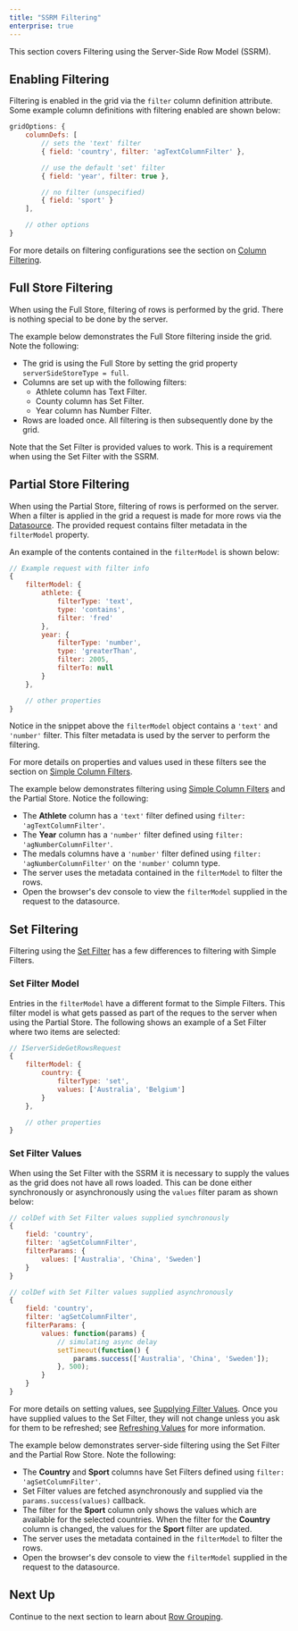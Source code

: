 ```yaml
---
title: "SSRM Filtering"
enterprise: true
---
```


This section covers Filtering using the Server-Side Row Model (SSRM).

## Enabling Filtering

Filtering is enabled in the grid via the `filter` column definition attribute. Some example column definitions with filtering enabled are shown below:


```js
gridOptions: {
    columnDefs: [
        // sets the 'text' filter
        { field: 'country', filter: 'agTextColumnFilter' },

        // use the default 'set' filter
        { field: 'year', filter: true },

        // no filter (unspecified)
        { field: 'sport' }
    ],

    // other options
}
```

For more details on filtering configurations see the section on [Column Filtering](../filtering/).


## Full Store Filtering

When using the Full Store, filtering of rows is performed by the grid. There is nothing special to be done by the server.

The example below demonstrates the Full Store filtering inside the grid. Note the following:

- The grid is using the Full Store by setting the grid property `serverSideStoreType = full`.
- Columns are set up with the following filters:
    - Athlete column has Text Filter.
    - County column has Set Filter.
    - Year column has Number Filter.
- Rows are loaded once. All filtering is then subsequently done by the grid.

<grid-example title='Full Store Filtering' name='full' type='generated' options='{ "enterprise": true, "modules": ["serverside"] }'></grid-example>

Note that the Set Filter is provided values to work. This is a requirement when using the Set Filter with the SSRM.


## Partial Store Filtering

When using the Partial Store, filtering of rows is performed on the server. When a filter is applied in the grid
a request is made for more rows via the [Datasource](../server-side-model-datasource/). The provided request 
contains filter metadata in the `filterModel` property.

An example of the contents contained in the `filterModel` is shown below:

```js
// Example request with filter info
{
    filterModel: {
        athlete: {
            filterType: 'text',
            type: 'contains',
            filter: 'fred'
        },
        year: {
            filterType: 'number',
            type: 'greaterThan',
            filter: 2005,
            filterTo: null
        }
    },

    // other properties
}
```

Notice in the snippet above the `filterModel` object contains a `'text'` and `'number'` filter. This filter metadata 
is used by the server to perform the filtering.

For more details on properties and values used in these filters see the section on
[Simple Column Filters](../filter-provided-simple/).

The example below demonstrates filtering using [Simple Column Filters](../filter-provided-simple/) and the 
Partial Store. Notice the following:

- The **Athlete** column has a `'text'` filter defined using `filter: 'agTextColumnFilter'`.
- The **Year** column has a `'number'` filter defined using `filter: 'agNumberColumnFilter'`.
- The medals columns have a `'number'` filter defined using `filter: 'agNumberColumnFilter'` on the `'number'` column type.
- The server uses the metadata contained in the `filterModel` to filter the rows.
- Open the browser's dev console to view the `filterModel` supplied in the request to the datasource.

<grid-example title='Partial Simple' name='partial-simple' type='generated' options='{ "enterprise": true, "extras": ["alasql"], "modules": ["serverside", "menu"] }'></grid-example>

## Set Filtering

Filtering using the [Set Filter](../filter-set/) has a few differences to filtering with Simple Filters.

### Set Filter Model

Entries in the `filterModel` have a different format to the Simple Filters. This filter model is what gets passed
as part of the reques to the server when using the Partial Store.
The following shows an example of a Set Filter where two items are selected:


```js
// IServerSideGetRowsRequest
{
    filterModel: {
        country: {
            filterType: 'set',
            values: ['Australia', 'Belgium']
        }
    },

    // other properties
}
```

### Set Filter Values

When using the Set Filter with the SSRM it is necessary to supply the values as the grid does not
have all rows loaded.  This can be done either synchronously or asynchronously using the `values` filter param as shown below:


```js
// colDef with Set Filter values supplied synchronously
{
    field: 'country',
    filter: 'agSetColumnFilter',
    filterParams: {
        values: ['Australia', 'China', 'Sweden']
    }
}

// colDef with Set Filter values supplied asynchronously
{
    field: 'country',
    filter: 'agSetColumnFilter',
    filterParams: {
        values: function(params) {
            // simulating async delay
            setTimeout(function() {
                params.success(['Australia', 'China', 'Sweden']);
            }, 500);
        }
    }
}
```

For more details on setting values, see [Supplying Filter Values](../filter-set-filter-list/#supplying-filter-values).
Once you have supplied values to the Set Filter, they will not change unless you ask for them to be refreshed; 
see [Refreshing Values](../filter-set-filter-list/#refreshing-values) for more information.

The example below demonstrates server-side filtering using the Set Filter and the Partial Row Store. Note the following:

- The **Country** and **Sport** columns have Set Filters defined using `filter: 'agSetColumnFilter'`.
- Set Filter values are fetched asynchronously and supplied via the `params.success(values)` callback.
- The filter for the **Sport** column only shows the values which are available for the selected countries.
When the filter for the **Country** column is changed, the values for the **Sport** filter are updated.
- The server uses the metadata contained in the `filterModel` to filter the rows.
- Open the browser's dev console to view the `filterModel` supplied in the request to the datasource.

<grid-example title='Partial Set' name='partial-set' type='generated' options='{ "enterprise": true, "extras": ["alasql"], "modules": ["serverside", "setfilter", "menu"] }'></grid-example>

## Next Up

Continue to the next section to learn about [Row Grouping](../server-side-model-grouping/).


